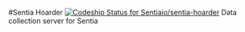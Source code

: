 #Sentia Hoarder
[ ![Codeship Status for Sentiaio/sentia-hoarder](https://www.codeship.io/projects/66490d90-196e-0132-71c5-1a346f0d5e15/status)](https://www.codeship.io/projects/34383)
Data collection server for Sentia
